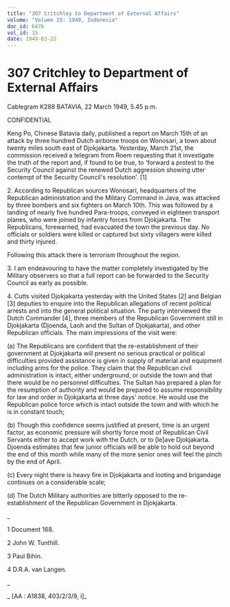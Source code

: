 ```yaml
---
title: "307 Critchley to Department of External Affairs"
volume: "Volume 15: 1949, Indonesia"
doc_id: 6476
vol_id: 15
date: 1949-03-22
---
```


# 307 Critchley to Department of External Affairs

Cablegram K288 BATAVIA, 22 March 1949, 5.45 p.m.

CONFIDENTIAL

Keng Po, Chinese Batavia daily, published a report on March 15th of an attack by three hundred Dutch airborne troops on Wonosari, a town about twenty miles south east of Djokjakarta. Yesterday, March 21st, the commission received a telegram from Roem requesting that it investigate the truth of the report and, if found to be true, to 'forward a protest to the Security Council against the renewed Dutch aggression showing utter contempt of the Security Council's resolution'. [1]

2\. According to Republican sources Wonosari, headquarters of the Republican administration and the Military Command in Java, was attacked by three bombers and six fighters on March 10th. This was followed by a landing of nearly five hundred Para-troops, conveyed in eighteen transport planes, who were joined by infantry forces from Djokjakarta. The Republicans, forewarned, had evacuated the town the previous day. No officials or soldiers were killed or captured but sixty villagers were killed and thirty injured.

Following this attack there is terrorism throughout the region.

3\. I am endeavouring to have the matter completely investigated by the Military observers so that a full report can be forwarded to the Security Council as early as possible.

4\. Cutts visited Djokjakarta yesterday with the United States [2] and Belgian [3] deputies to enquire into the Republican allegations of recent political arrests and into the general political situation. The party interviewed the Dutch Commander [4], three members of the Republican Government still in Djokjakarta (Djoenda, Laoh and the Sultan of Djokjakarta), and other Republican officials. The main impressions of the visit were:

(a) The Republicans are confident that the re-establishment of their government at Djokjakarta will present no serious practical or political difficulties provided assistance is given in supply of material and equipment including arms for the police. They claim that the Republican civil administration is intact, either underground, or outside the town and that there would be no personnel difficulties. The Sultan has prepared a plan for the resumption of authority and would be prepared to assume responsibility for law and order in Djokjakarta at three days' notice. He would use the Republican police force which is intact outside the town and with which he is in constant touch;

(b) Though this confidence seems justified at present, time is an urgent factor, as economic pressure will shortly force most of Republican Civil Servants either to accept work with the Dutch, or to [le]ave Djokjakarta. Djoenda estimates that few junior officials will be able to hold out beyond the end of this month while many of the more senior ones will feel the pinch by the end of April.

(c) Every night there is heavy fire in Djokjakarta and looting and brigandage continues on a considerable scale;

(d) The Dutch Military authorities are bitterly opposed to the re- establishment of the Republican Government in Djokjakarta.

_

1 Document 168.

2 John W. Tunthill.

3 Paul Bihin.

4 D.R.A. van Langen.

_

_ [AA : A1838, 403/2/3/9, i]_
